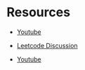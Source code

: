 # Resources
- [Youtube](https://youtu.be/shs0KM3wKv8)
- [Leetcode Discussion](https://leetcode.com/discuss/general-discussion/1068545/HASH-TABLE-and-MAP-POWERFUL-GUIDE-!!!)

- [Youtube](https://youtu.be/shs0KM3wKv8)
